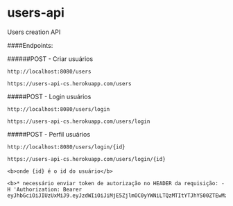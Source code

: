 # users-api
Users creation API

####Endpoints:

######POST - Criar usuários

	http://localhost:8080/users
	
	https://users-api-cs.herokuapp.com/users

#####POST - Login usuários

	http://localhost:8080/users/login
	
	https://users-api-cs.herokuapp.com/users/login

#####POST - Perfil usuários

	http://localhost:8080/users/login/{id}
	
	https://users-api-cs.herokuapp.com/users/login/{id}

	<b>onde {id} é o id do usuário</b>
	
	<b>* necessário enviar token de autorização no HEADER da requisição: -H 'Authorization: Bearer eyJhbGciOiJIUzUxMiJ9.eyJzdWIiOiJiMjE5ZjlmOC0yYWNiLTQzMTItYTJhYS00ZTEwMzhlYzQ0NTEifQ.l25tcNiCZqetjKuQZlPKFhhw7QaLD_THEgI1d6hcsUBplmmoGmweyWK_EapyqTuFzICA2SBN39bcTZV9qABbdQ'</b>